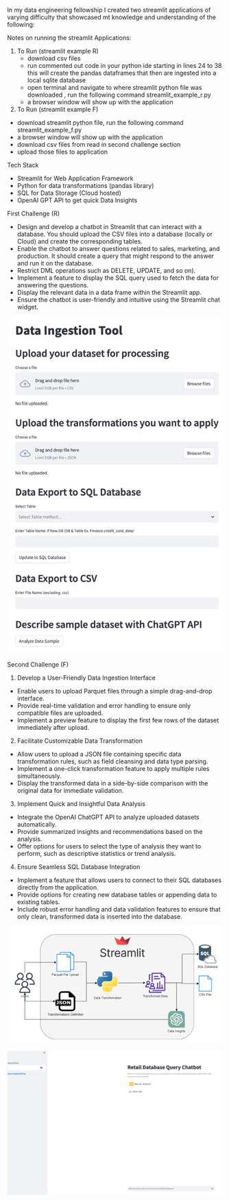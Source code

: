 In my data engineering fellowship I created two streamlit applications of varying difficulty that showcased mt knowledge and understanding of the following:

Notes on running the streamlit Applications:
1. To Run (streamlit example R)
   - download csv files
   - run commented out code in your python ide starting in lines 24 to 38 this will create the pandas dataframes that then are ingested into a local sqlite database
   - open terminal and navigate to where streamlit python file was downloaded , run the following command streamlit_example_r.py
   - a browser window will show up with the application
 2. To Run (streamlit example F)
   - download streamlit python file, run the following command streamlit_example_f.py
   - a browser window will show up with the application
   - download csv files from read in second challenge section
   - upload those files to application

Tech Stack
- Streamlit for Web Application Framework
- Python for data transformations (pandas library)
- SQL for Data Storage (Cloud hosted)
- OpenAI GPT API to get quick Data Insights

First Challenge (R)
- Design and develop a chatbot in Streamlit that can interact with a database. You should upload the CSV files into a database (locally or Cloud) and create the corresponding tables. 
- Enable the chatbot to answer questions related to sales, marketing, and production. It should create a query that might respond to the answer and run it on the database. 
- Restrict DML operations such as DELETE, UPDATE, and so on).
- Implement a feature to display the SQL query used to fetch the data for answering the questions.
- Display the relevant data in a data frame within the Streamlit app.
- Ensure the chatbot is user-friendly and intuitive using the Streamlit chat widget.

![Image Alt text](/images/Streamlit_example_F.png "Optional title")  

Second Challenge (F)

1. Develop a User-Friendly Data Ingestion Interface
 - Enable users to upload Parquet files through a simple drag-and-drop interface.
 - Provide real-time validation and error handling to ensure only compatible files are uploaded.
 - Implement a preview feature to display the first few rows of the dataset immediately after upload.

2. Facilitate Customizable Data Transformation
 - Allow users to upload a JSON file containing specific data transformation rules, such as field cleansing and data type parsing.
 - Implement a one-click transformation feature to apply multiple rules simultaneously.
 - Display the transformed data in a side-by-side comparison with the original data for immediate validation.

3. Implement Quick and Insightful Data Analysis
 - Integrate the OpenAI ChatGPT API to analyze uploaded datasets automatically.
 - Provide summarized insights and recommendations based on the analysis.
 - Offer options for users to select the type of analysis they want to perform, such as descriptive statistics or trend analysis.

4. Ensure Seamless SQL Database Integration
 - Implement a feature that allows users to connect to their SQL databases directly from the application.
 - Provide options for creating new database tables or appending data to existing tables.
 - Include robust error handling and data validation features to ensure that only clean, transformed data is inserted into the database.

![Image Alt text](/images/streamlit_example_f_DE.png "Optional title")


![Image Alt text](/images/Streamlit_example_R.png "Optional title")
